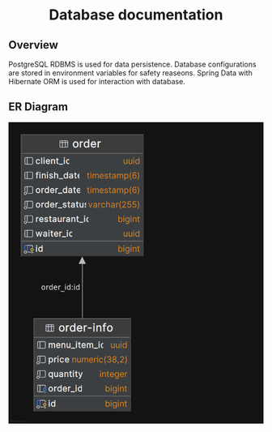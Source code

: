 <h1 style="text-align: center">Database documentation</h1>

<h2>Overview</h2> 
<p>PostgreSQL RDBMS is used for data persistence. Database configurations are stored in environment variables for safety reaseons.
Spring Data with Hibernate ORM is used for interaction with database. 
</p>
<h2>ER Diagram</h2>
<img src="./order-service-er.png" />
